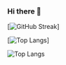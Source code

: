 ### Hi there 👋

[![GitHub Streak](https://streak-stats.demolab.com/?user=ItsAlphaHelix&theme=dark)]




[![Top Langs](https://github-readme-stats-git-masterrstaa-rickstaa.vercel.app/api/top-langs/?username=ItsAlphaHelix&theme=tokyonight)]

![Top Langs](https://github-readme-stats.vercel.app/api/top-langs/?username=ItsAlphaHelix&theme=tokyonight)
